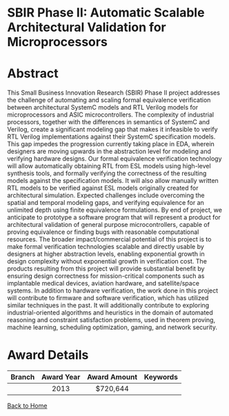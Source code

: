 
SBIR Phase II: Automatic Scalable Architectural Validation for Microprocessors
==============================================================================

# Abstract


This Small Business Innovation Research (SBIR) Phase II project addresses the challenge of automating and scaling formal equivalence verification between architectural SystemC models and RTL Verilog models for microprocessors and ASIC microcontrollers. The complexity of industrial processors, together with the differences in semantics of SystemC and Verilog, create a significant modeling gap that makes it infeasible to verify RTL Verilog implementations against their SystemC specification models. This gap impedes the progression currently taking place in EDA, wherein designers are moving upwards in the abstraction level for modeling and verifying hardware designs. Our formal equivalence verification technology will allow automatically obtaining RTL from ESL models using high-level synthesis tools, and formally verifying the correctness of the resulting models against the specification models. It will also allow manually written RTL models to be verified against ESL models originally created for architectural simulation. Expected challenges include overcoming the spatial and temporal modeling gaps, and verifying equivalence for an unlimited depth using finite equivalence formulations. By end of project, we anticipate to prototype a software program that will represent a product for architectural validation of general purpose microcontrollers, capable of proving equivalence or finding bugs with reasonable computational resources. The broader impact/commercial potential of this project is to make formal verification technologies scalable and directly usable by designers at higher abstraction levels, enabling exponential growth in design complexity without exponential growth in verification cost. The products resulting from this project will provide substantial benefit by ensuring design correctness for mission-critical components such as implantable medical devices, aviation hardware, and satellite/space systems. In addition to hardware verification, the work done in this project will contribute to firmware and software verification, which has utilized similar techniques in the past. It will additionally contribute to exploring industrial-oriented algorithms and heuristics in the domain of automated reasoning and constraint satisfaction problems, used in theorem proving, machine learning, scheduling optimization, gaming, and network security.  

# Award Details

|Branch|Award Year|Award Amount|Keywords|
| :---: | :---: | :---: | :---: |
||2013|$720,644||
  
  


[Back to Home](https://github.com/chrischow/dod_sbir_awards/Reports/JT/#147)